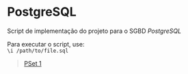 # PostgreSQL

Script de implementação do projeto para o SGBD *PostgreSQL*

Para executar o script, use:
<br>`\i /path/to/file.sql`

>[PSet 1](./../)